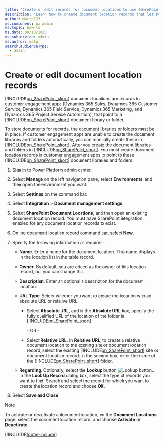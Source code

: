 ```yaml
---
title: "Create or edit records for document locations to use SharePoint"
description: "Learn how to create document location records that let Power Apps apps use SharePoint document libraries and folders in Power Platform."
author: Mattp123
ms.component: pa-admin
ms.topic: how-to
ms.date: 09/10/2025
ms.subservice: admin
ms.author: matp
search.audienceType: 
  - admin
---
```

# Create or edit document location records

[!INCLUDE[pn_SharePoint_short](../includes/pn-sharepoint-short.md)] document locations are records in customer engagement apps (Dynamics 365 Sales, Dynamics 365 Customer Service, Dynamics 365 Field Service, Dynamics 365 Marketing, and Dynamics 365 Project Service Automation), that point to a [!INCLUDE[pn_SharePoint_short](../includes/pn-sharepoint-short.md)] document library or folder.  
  
To store documents for records, the document libraries or folders must be in place. If customer engagement apps are unable to create the document libraries and folders automatically, you can manually create these in [!INCLUDE[pn_SharePoint_short](../includes/pn-sharepoint-short.md)]. After you create the document libraries and folders in [!INCLUDE[pn_SharePoint_short](../includes/pn-sharepoint-short.md)], you must create document location records in customer engagement apps to point to these [!INCLUDE[pn_SharePoint_short](../includes/pn-sharepoint-short.md)] document libraries and folders.  

1. Sign in to [Power Platform admin center](https://admin.powerplatform.microsoft.com).
1. Select **Manage** on the left navigation pane, select **Environments**, and then open the environment you want.
1. Select **Settings** on the command bar.
1. Select **Integration** > **Document management settings**.
1. Select **SharePoint Document Locations**, and then open an existing document location record. You must have SharePoint integration enabled for any document location records to exist.
1. On the document location record command bar, select **New**.
1. Specify the following information as required:  

   - **Name**. Enter a name for the document location. This name displays in the location list in the table record.
   - **Owner**. By default, you are added as the owner of this location record, but you can change this.  
   - **Description**. Enter an optional a description for the document location.  
   - **URL Type**. Select whether you want to create the location with an absolute URL or relative URL.  
     - Select **Absolute URL**, and in the **Absolute URL** box, specify the fully qualified URL of the location of the folder in [!INCLUDE[pn_SharePoint_short](../includes/pn-sharepoint-short.md)].  
  
        \-  OR -  
  
     - Select **Relative URL**. In **Relative URL**, to create a relative document location to the existing site or document location record, select the existing [!INCLUDE[pn_SharePoint_short](../includes/pn-sharepoint-short.md)] site or document location record. In the second box, enter the name of the [!INCLUDE[pn_SharePoint_short](../includes/pn-sharepoint-short.md)] folder.  
  
   - **Regarding**. Optionally, select the **Lookup** button ![Lookup button.](../admin/media/lookup-button-4.png "Lookup button"). In the **Look Up Record** dialog box, select the type of records you want to find. Search and select the record for which you want to create the location record and choose **OK**.  

1. Select **Save and Close**.
<!--
## Classic experience

1. [!INCLUDE[proc_settings_doc_mgmt](../includes/proc-settings-doc-mgmt.md)]  
  
2. Choose **[!INCLUDE[pn_SharePoint_short](../includes/pn-sharepoint-short.md)] Document Locations**.  
  
3. Choose **New**.  
  
4. Specify the following information as required:  
  
   - **Name**. Type a name for the document location. This name displays in the location list in the table record.  
  
   - **Owner**. By default, you are added as the owner of this location record.  
  
   - **Description**. Type a description for the document location.  
  
   - **URL Type**. Select whether you want to create the location with an absolute URL or relative URL.  
  
     - Select **Absolute URL**, and in the **Absolute URL** box, specify the fully qualified URL of the location of the folder in [!INCLUDE[pn_SharePoint_short](../includes/pn-sharepoint-short.md)].  
  
        \-  OR -  
  
     - Select **Relative URL**. In **Relative URL**, to create a relative document location to the existing site or document location record, select the existing [!INCLUDE[pn_SharePoint_short](../includes/pn-sharepoint-short.md)] site or document location record. In the second box, enter the name of the [!INCLUDE[pn_SharePoint_short](../includes/pn-sharepoint-short.md)] folder.  
  
   - **Regarding**. Choose the **Lookup** button ![Lookup button.](../admin/media/lookup-button-4.png "Lookup button"). In the **Look Up Record** dialog box, in the **Look for** list, select the type of records you want to find. search and select the record for which you want to create the location record and choose **OK**.  
  
5. Choose **Save and Close**.  -->
  
> [!NOTE]
>  To activate or deactivate a document location, on the **Document Locations** page, select the document location record, and choose **Activate** or **Deactivate**.  
  



[!INCLUDE[footer-include](../includes/footer-banner.md)]
